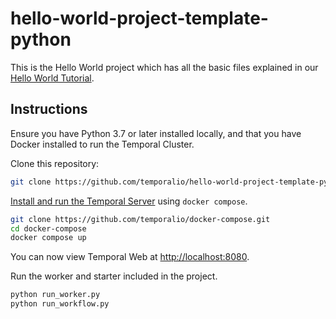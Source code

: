 # hello-world-project-template-python

This is the Hello World project which has all the basic files explained in our [Hello World Tutorial](https://learn.temporal.io/getting_started/python/hello_world_in_python//).

## Instructions

Ensure you have Python 3.7 or later installed locally, and that you have Docker installed to run the Temporal Cluster.

Clone this repository:

```bash
git clone https://github.com/temporalio/hello-world-project-template-python
```

[Install and run the Temporal Server](https://docs.temporal.io/docs/server/quick-install) using `docker compose`.

```bash
git clone https://github.com/temporalio/docker-compose.git
cd docker-compose
docker compose up
```

You can now view Temporal Web at <http://localhost:8080>.

Run the worker and starter included in the project.

```bash
python run_worker.py
python run_workflow.py
```
